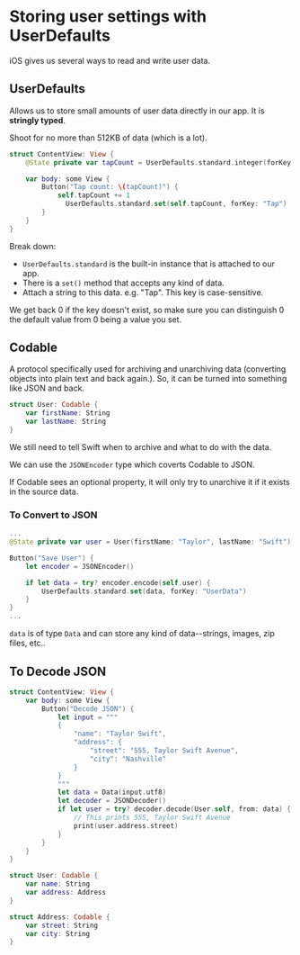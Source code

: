 # Storing user settings with UserDefaults

iOS gives us several ways to read and write user data.



## UserDefaults

Allows us to store small amounts of user data directly in our app. It is **stringly typed**.

Shoot for no more than 512KB of data (which is a lot).

```swift
struct ContentView: View {
    @State private var tapCount = UserDefaults.standard.integer(forKey: "Tap")

    var body: some View {
        Button("Tap count: \(tapCount)") {
            self.tapCount += 1
	          UserDefaults.standard.set(self.tapCount, forKey: "Tap")
        }
    }
}
```



Break down:

- `UserDefaults.standard` is the built-in instance that is attached to our app.
- There is a `set()` method that accepts any kind of data.
- Attach a string to this data. e.g. "Tap". This key is case-sensitive.



We get back 0 if the key doesn't exist, so make sure you can distinguish 0 the default value from 0 being a value you set.



## Codable

A protocol specifically used for archiving and unarchiving data (converting objects into plain text and back again.). So, it can be turned into something like JSON and back.

```swift
struct User: Codable {
    var firstName: String
    var lastName: String
}
```

We still need to tell Swift when to archive and what to do with the data.

We can use the `JSONEncoder` type which coverts Codable to JSON.

If Codable sees an optional property, it will only try to unarchive it if it exists in the source data.



### To Convert to JSON

```swift
...
@State private var user = User(firstName: "Taylor", lastName: "Swift")

Button("Save User") {
    let encoder = JSONEncoder()

    if let data = try? encoder.encode(self.user) {
        UserDefaults.standard.set(data, forKey: "UserData")
    }
}
...
```

`data` is of type `Data` and can store any kind of data--strings, images, zip files, etc..



## To Decode JSON

```swift
struct ContentView: View {
    var body: some View {
        Button("Decode JSON") {
            let input = """
            {
                "name": "Taylor Swift",
                "address": {
                    "street": "555, Taylor Swift Avenue",
                    "city": "Nashville"
                }
            }
            """
            let data = Data(input.utf8)
            let decoder = JSONDecoder()
            if let user = try? decoder.decode(User.self, from: data) {
              	// This prints 555, Taylor Swift Avenue
                print(user.address.street)
            }
        }
    }
}

struct User: Codable {
    var name: String
    var address: Address
}

struct Address: Codable {
    var street: String
    var city: String
}
```

